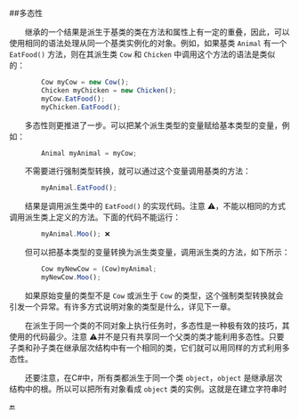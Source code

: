 ##多态性

&emsp;&emsp;继承的一个结果是派生于基类的类在方法和属性上有一定的重叠，因此，可以使用相同的语法处理从同一个基类实例化的对象。例如，如果基类 `Animal` 有一个 `EatFood()` 方法，则在其派生类 `Cow` 和 `Chicken` 中调用这个方法的语法是类似的：

```javascript
        Cow myCow = new Cow();
        Chicken myChicken = new Chicken();
        myCow.EatFood();
        myChicken.EatFood();
```

&emsp;&emsp;多态性则更推进了一步。可以把某个派生类型的变量赋给基本类型的变量，例如：

```javascript
        Animal myAnimal = myCow;
```

&emsp;&emsp;不需要进行强制类型转换，就可以通过这个变量调用基类的方法：

```javascript
        myAnimal.EatFood();
```    

&emsp;&emsp;结果是调用派生类中的 `EatFood()` 的实现代码。注意 ⚠️，不能以相同的方式调用派生类上定义的方法。下面的代码不能运行：

```javascript
        myAnimal.Moo(); ❌
```

&emsp;&emsp;但可以把基本类型的变量转换为派生类变量，调用派生类的方法，如下所示：

```javascript
        Cow myNewCow = (Cow)myAnimal;
        myNewCow.Moo();
```

&emsp;&emsp;如果原始变量的类型不是 `Cow` 或派生于 `Cow` 的类型，这个强制类型转换就会引发一个异常。有许多方式说明对象的类型是什么，详见下一章。

&emsp;&emsp;在派生于同一个类的不同对象上执行任务时，多态性是一种极有效的技巧，其使用的代码最少。注意 ⚠️并不是只有共享同一个父类的类才能利用多态性。只要子类和孙子类在继承层次结构中有一个相同的类，它们就可以用同样的方式利用多态性。

&emsp;&emsp;还要注意，在C#中，所有类都派生于同一个类 `object`，`object` 是继承层次结构中的根。所以可以把所有对象看成 `object` 类的实例。这就是在建立字符串时














🔚